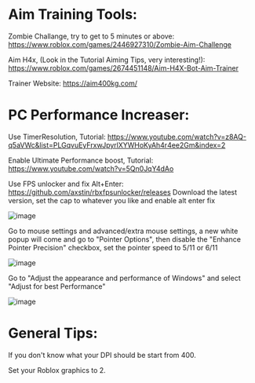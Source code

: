 # Aim Training Tools:
Zombie Challange, try to get to 5 minutes or above:
https://www.roblox.com/games/2446927310/Zombie-Aim-Challenge

Aim H4x, (Look in the Tutorial Aiming Tips, very interesting!):
https://www.roblox.com/games/2674451148/Aim-H4X-Bot-Aim-Trainer

Trainer Website:
https://aim400kg.com/

# PC Performance Increaser:
Use TimerResolution, Tutorial:
https://www.youtube.com/watch?v=z8AQ-q5aVWc&list=PLGqvuEyFrxwJpyrlXYWHoKyAh4r4ee2Gm&index=2

Enable Ultimate Performance boost, Tutorial:
https://www.youtube.com/watch?v=5Qn0JqY4dAo

Use FPS unlocker and fix Alt+Enter:
https://github.com/axstin/rbxfpsunlocker/releases
Download the latest version, set the cap to whatever you like and enable alt enter fix

![image](https://github.com/Appel-man/Aiming-Tips/assets/73490542/6b833e16-0f9c-471f-9e1b-3304be05f3bb)

Go to mouse settings and advanced/extra mouse settings, a new white popup will come and go to "Pointer Options", then disable the "Enhance Pointer Precision" checkbox, set the pointer speed to 5/11 or 6/11

![image](https://github.com/Appel-man/Aiming-Tips/assets/73490542/b42ac1aa-f9c6-4c49-8855-7895172f1f44)

Go to "Adjust the appearance and performance of Windows" and select "Adjust for best Performance"

![image](https://github.com/Appel-man/Aiming-Tips/assets/73490542/956dd949-cb94-42eb-bfc7-c188cca5d046)


# General Tips:
If you don't know what your DPI should be start from 400.

Set your Roblox graphics to 2.

